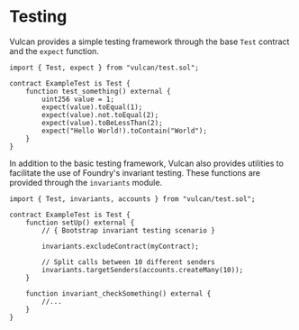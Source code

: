 # Testing

Vulcan provides a simple testing framework through the base `Test` contract and the `expect` function.

```solidity
import { Test, expect } from "vulcan/test.sol";

contract ExampleTest is Test {
    function test_something() external {
        uint256 value = 1;
        expect(value).toEqual(1);
        expect(value).not.toEqual(2);
        expect(value).toBeLessThan(2);
        expect("Hello World!).toContain("World");
    }
}
```

In addition to the basic testing framework, Vulcan also provides utilities to facilitate the use of Foundry's invariant testing. These functions are provided through the `invariants` module.

```solidity
import { Test, invariants, accounts } from "vulcan/test.sol";

contract ExampleTest is Test {
    function setUp() external {
        // { Bootstrap invariant testing scenario }

        invariants.excludeContract(myContract);

        // Split calls between 10 different senders
        invariants.targetSenders(accounts.createMany(10));
    }

    function invariant_checkSomething() external {
        //...
    }
}
```
